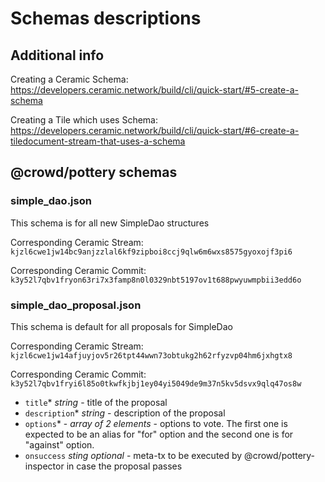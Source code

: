 # Schemas descriptions

## Additional info
Creating a Ceramic Schema: https://developers.ceramic.network/build/cli/quick-start/#5-create-a-schema

Creating a Tile which uses Schema: https://developers.ceramic.network/build/cli/quick-start/#6-create-a-tiledocument-stream-that-uses-a-schema

## @crowd/pottery schemas

### simple_dao.json
This schema is for all new SimpleDao structures

Corresponding Ceramic Stream:
`kjzl6cwe1jw14bc9anjzzlal6kf9zipboi8ccj9qlw6m6wxs8575gyoxojf3pi6`

Corresponding Ceramic Commit:
`k3y52l7qbv1fryon63ri7x3famp8n0l0329nbt5197ov1t688pwyuwmpbii3edd6o`

### simple_dao_proposal.json
This schema is default for all proposals for SimpleDao

Corresponding Ceramic Stream:
`kjzl6cwe1jw14afjuyjov5r26tpt44wwn73obtukg2h62rfyzvp04hm6jxhgtx8`

Corresponding Ceramic Commit:
`k3y52l7qbv1fryi6l85o0tkwfkjbj1ey04yi5049de9m37n5kv5dsvx9qlq47os8w`

- `title`* _string_ - title of the proposal
- `description`* _string_ - description of the proposal
- `options`* - _array of 2 elements_ - options to vote. The first one is expected to be an alias for "for" option and the second one is for "against" option.
- `onsuccess` _sting optional_ - meta-tx to be executed by @crowd/pottery-inspector in case the proposal passes